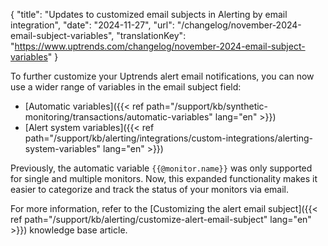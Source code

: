 {
  "title": "Updates to customized email subjects in Alerting by email integration",
  "date": "2024-11-27",
  "url": "/changelog/november-2024-email-subject-variables",
  "translationKey": "https://www.uptrends.com/changelog/november-2024-email-subject-variables"
}

To further customize your Uptrends alert email notifications, you can now use a wider range of variables in the email subject field:

- [Automatic variables]({{< ref path="/support/kb/synthetic-monitoring/transactions/automatic-variables" lang="en" >}})
- [Alert system variables]({{< ref path="/support/kb/alerting/integrations/custom-integrations/alerting-system-variables" lang="en" >}})

Previously, the automatic variable `{{@monitor.name}}` was only supported for single and multiple monitors. Now, this expanded functionality makes it easier to categorize and track the status of your monitors via email.

For more information, refer to the [Customizing the alert email subject]({{< ref path="/support/kb/alerting/customize-alert-email-subject" lang="en" >}}) knowledge base article.
